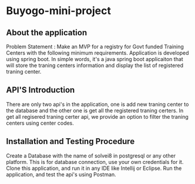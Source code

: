 ﻿# Buyogo-mini-project
## About the application
Problem Statement : Make an MVP for a registry for Govt funded Training Centers with the following minimum requirements. Application is developed using spring boot.
In simple words, it's a java spring boot applicaiton that will store the traning centers information and display the list of registered traning center.

## API'S Introduction
There are only two api's in the application, one is add new traning center to the database and the other one is get all the registered traning certers. In get all regisered traning certer api, we provide an option to filter the traning centers using center codes.

## Installation and Testing Procedure
Create a Database with the name of solvei8 in postgresql or any other platform. This is for database connection, use your own credentials for it.
Clone this application, and run it in any IDE like Intellij or Eclipse. 
Run the application, and test the api's using Postman.


